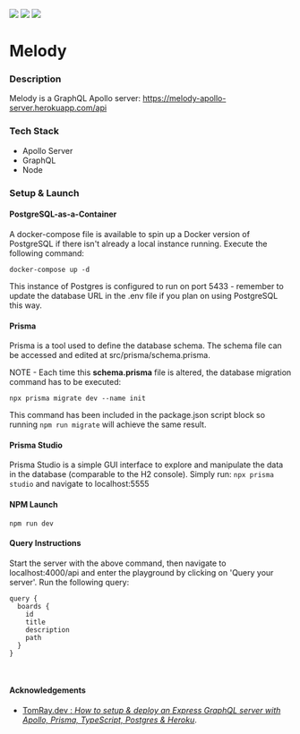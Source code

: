 ![](https://github.com/Lylio/image-repo/blob/master/logos/apollo.png?raw=true)
![](https://github.com/Lylio/image-repo/blob/master/logos/graphql.png?raw=true)
![](https://github.com/Lylio/image-repo/blob/master/logos/nodejs.png?raw=true)

# Melody

### Description
Melody is a GraphQL Apollo server: https://melody-apollo-server.herokuapp.com/api


### Tech Stack
- Apollo Server
- GraphQL
- Node

### Setup & Launch

#### PostgreSQL-as-a-Container
A docker-compose file is available to spin up a Docker version of PostgreSQL if there isn't already a local instance running.
Execute the following command:  

`docker-compose up -d`

This instance of Postgres is configured to run on port 5433 - remember to update the database URL in the .env file if you plan
on using PostgreSQL this way.

#### Prisma
Prisma is a tool used to define the database schema. The schema file can be accessed and edited at src/prisma/schema.prisma.

NOTE - Each time this **schema.prisma** file is altered, the database migration command has to be executed:

`npx prisma migrate dev --name init`

This command has been included in the package.json script block so running `npm run migrate` will achieve the same result.

#### Prisma Studio
Prisma Studio is a simple GUI interface to explore and manipulate the data in the database (comparable to the H2 console). 
Simply run:
`npx prisma studio` and navigate to localhost:5555

#### NPM Launch
`npm run dev`

#### Query Instructions
Start the server with the above command, then navigate to localhost:4000/api and enter the playground by clicking on
'Query your server'. Run the following query:

```
query {
  boards {
    id
    title
    description
    path
  }
}
```

<br/>

#### Acknowledgements

- [TomRay.dev : *How to setup & deploy an Express GraphQL server with Apollo, Prisma, TypeScript, Postgres & Heroku*](https://tomray.dev/setup-and-deploy-graphql-server).
